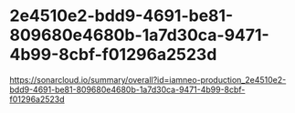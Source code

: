 # 2e4510e2-bdd9-4691-be81-809680e4680b-1a7d30ca-9471-4b99-8cbf-f01296a2523d
https://sonarcloud.io/summary/overall?id=iamneo-production_2e4510e2-bdd9-4691-be81-809680e4680b-1a7d30ca-9471-4b99-8cbf-f01296a2523d
